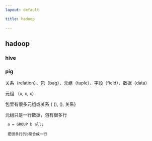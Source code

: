 ```yaml
---
layout: default

title: hadoop

---
```


## hadoop


    


### hive
### pig

关系（relation）、包（bag）、元组（tuple）、字段（field）、数据（data）

元组 （x, x, x）

包里有很多元组或关系 { (), (), 关系}

元组只是一行数据，包有很多行

 
 
	 a = GROUP b all;
	 
	 把很多行的b聚合成一行
	 
